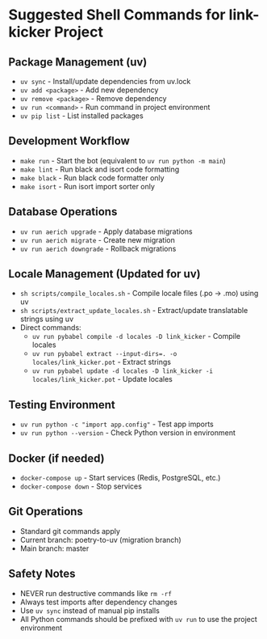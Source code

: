 # Suggested Shell Commands for link-kicker Project

## Package Management (uv)
- `uv sync` - Install/update dependencies from uv.lock
- `uv add <package>` - Add new dependency
- `uv remove <package>` - Remove dependency
- `uv run <command>` - Run command in project environment
- `uv pip list` - List installed packages

## Development Workflow
- `make run` - Start the bot (equivalent to `uv run python -m main`)
- `make lint` - Run black and isort code formatting
- `make black` - Run black code formatter only
- `make isort` - Run isort import sorter only

## Database Operations
- `uv run aerich upgrade` - Apply database migrations
- `uv run aerich migrate` - Create new migration
- `uv run aerich downgrade` - Rollback migrations

## Locale Management (Updated for uv)
- `sh scripts/compile_locales.sh` - Compile locale files (.po → .mo) using uv
- `sh scripts/extract_update_locales.sh` - Extract/update translatable strings using uv
- Direct commands:
  - `uv run pybabel compile -d locales -D link_kicker` - Compile locales
  - `uv run pybabel extract --input-dirs=. -o locales/link_kicker.pot` - Extract strings
  - `uv run pybabel update -d locales -D link_kicker -i locales/link_kicker.pot` - Update locales

## Testing Environment
- `uv run python -c "import app.config"` - Test app imports
- `uv run python --version` - Check Python version in environment

## Docker (if needed)
- `docker-compose up` - Start services (Redis, PostgreSQL, etc.)
- `docker-compose down` - Stop services

## Git Operations
- Standard git commands apply
- Current branch: poetry-to-uv (migration branch)
- Main branch: master

## Safety Notes
- NEVER run destructive commands like `rm -rf`
- Always test imports after dependency changes
- Use `uv sync` instead of manual pip installs
- All Python commands should be prefixed with `uv run` to use the project environment